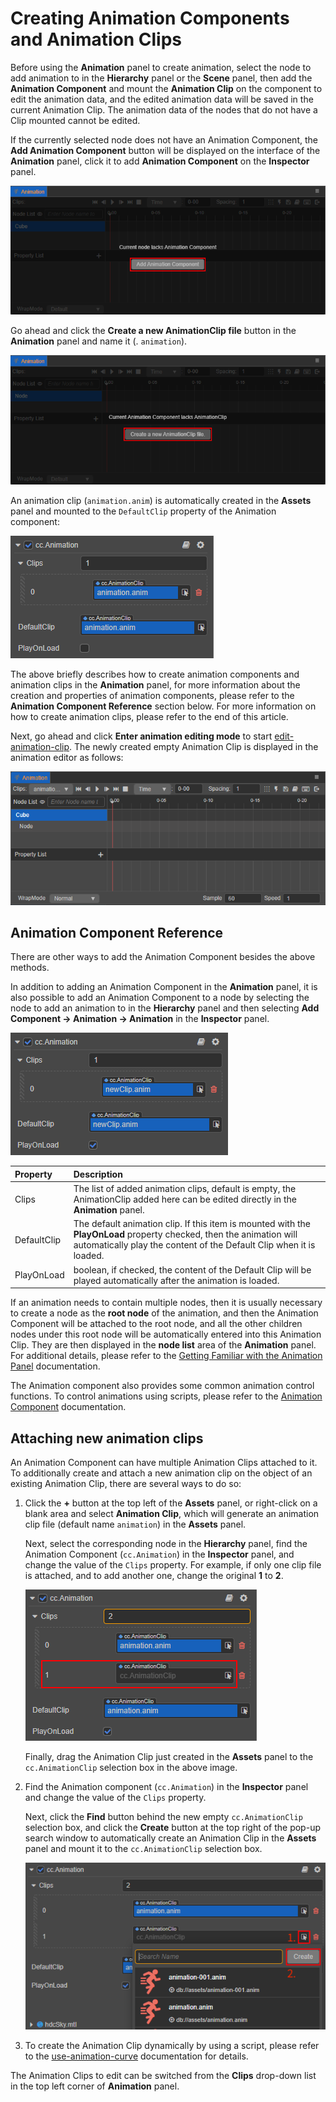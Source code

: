 # Creating Animation Components and Animation Clips

Before using the **Animation** panel to create animation, select the node to add animation to in the **Hierarchy** panel or the **Scene** panel, then add the **Animation Component** and mount the **Animation Clip** on the component to edit the animation data, and the edited animation data will be saved in the current Animation Clip. The animation data of the nodes that do not have a Clip mounted cannot be edited.

If the currently selected node does not have an Animation Component, the **Add Animation Component** button will be displayed on the interface of the **Animation** panel, click it to add **Animation Component** on the **Inspector** panel.

![add component](./animation-create/add-component.png)

Go ahead and click the **Create a new AnimationClip file** button in the **Animation** panel and name it (. `animation`).

![add clip](./animation-create/add-clip.png)

An animation clip (`animation.anim`) is automatically created in the **Assets** panel and mounted to the `DefaultClip` property of the Animation component:

![mount clip](./animation-create/mount-clip.png)

The above briefly describes how to create animation components and animation clips in the **Animation** panel, for more information about the creation and properties of animation components, please refer to the **Animation Component Reference** section below. For more information on how to create animation clips, please refer to the end of this article.

Next, go ahead and click **Enter animation editing mode** to start [edit-animation-clip](edit-animation-clip.md). The newly created empty Animation Clip is displayed in the animation editor as follows:

![empty clip](./animation-create/empty-clip.png)

## Animation Component Reference

There are other ways to add the Animation Component besides the above methods.

In addition to adding an Animation Component in the **Animation** panel, it is also possible to add an Animation Component to a node by selecting the node to add an animation to in the **Hierarchy** panel and then selecting **Add Component -> Animation -> Animation** in the **Inspector** panel.

![animation component](./animation-create/animation-component.png)

| Property | Description |
| :-- | :------ |
| Clips | The list of added animation clips, default is empty, the AnimationClip added here can be edited directly in the **Animation** panel. |
| DefaultClip | The default animation clip. If this item is mounted with the **PlayOnLoad** property checked, then the animation will automatically play the content of the Default Clip when it is loaded.
| PlayOnLoad | boolean, if checked, the content of the Default Clip will be played automatically after the animation is loaded.

If an animation needs to contain multiple nodes, then it is usually necessary to create a node as the **root node** of the animation, and then the Animation Component will be attached to the root node, and all the other children nodes under this root node will be automatically entered into this Animation Clip. They are then displayed in the **node list** area of the **Animation** panel. For additional details, please refer to the [Getting Familiar with the Animation Panel](animation-editor.md) documentation.

The Animation component also provides some common animation control functions. To control animations using scripts, please refer to the [Animation Component](animation-component.md) documentation.

## Attaching new animation clips

An Animation Component can have multiple Animation Clips attached to it. To additionally create and attach a new animation clip on the object of an existing Animation Clip, there are several ways to do so:

1. Click the **+** button at the top left of the **Assets** panel, or right-click on a blank area and select **Animation Clip**, which will generate an animation clip file (default name `animation`) in the **Assets** panel.

    Next, select the corresponding node in the **Hierarchy** panel, find the Animation Component (`cc.Animation`) in the **Inspector** panel, and change the value of the `Clips` property. For example, if only one clip file is attached, and to add another one, change the original **1** to **2**.

    ![add-clip](./animation-create/add-new-clip.png)

    Finally, drag the Animation Clip just created in the **Assets** panel to the `cc.AnimationClip` selection box in the above image.

2. Find the Animation component (`cc.Animation`) in the **Inspector** panel and change the value of the `Clips` property.

    Next, click the **Find** button behind the new empty `cc.AnimationClip` selection box, and click the **Create** button at the top right of the pop-up search window to automatically create an Animation Clip in the **Assets** panel and mount it to the `cc.AnimationClip` selection box.

    ![add-clip](./animation-create/add-new-clip2.png)

3. To create the Animation Clip dynamically by using a script, please refer to the [use-animation-curve](use-animation-curve.md) documentation for details.

The Animation Clips to edit can be switched from the **Clips** drop-down list in the top left corner of **Animation** panel.
